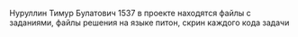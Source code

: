 Нуруллин Тимур Булатович 1537
в проекте находятся файлы с заданиями, файлы решения на языке питон, скрин каждого кода задачи
